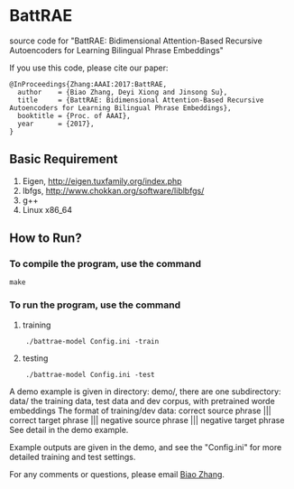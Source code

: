 # BattRAE
source code for "BattRAE: Bidimensional Attention-Based Recursive Autoencoders for Learning Bilingual Phrase Embeddings"

If you use this code, please cite our paper:
```
@InProceedings{Zhang:AAAI:2017:BattRAE,
  author    = {Biao Zhang, Deyi Xiong and Jinsong Su},
  title     = {BattRAE: Bidimensional Attention-Based Recursive Autoencoders for Learning Bilingual Phrase Embeddings},
  booktitle = {Proc. of AAAI},
  year      = {2017},
}
```

## Basic Requirement

1. Eigen, http://eigen.tuxfamily.org/index.php
2. lbfgs, http://www.chokkan.org/software/liblbfgs/
3. g++
4. Linux x86_64

## How to Run?

### To compile the program, use the command
```
make
```

### To run the program, use the command
1. training
```
    ./battrae-model Config.ini -train
```
2. testing
```
    ./battrae-model Config.ini -test
```

A demo example is given in directory: demo/, there are one subdirectory:
    data/       the training data, test data and dev corpus, with pretrained worde embeddings
The format of training/dev data:
    correct source phrase ||| correct target phrase ||| negative source phrase ||| negative target phrase
See detail in the demo example.

Example outputs are given in the demo, and see the "Config.ini" for more detailed training and test settings.

For any comments or questions, please email <a href="mailto:zb@stu.xmu.edu.cn">Biao Zhang</a>.
